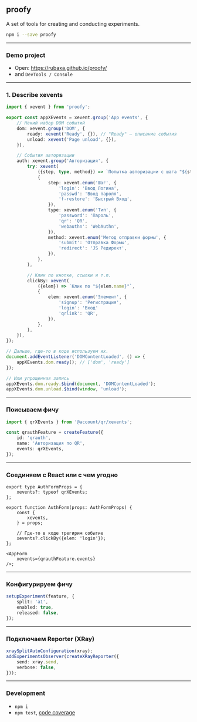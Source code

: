 proofy
------
A set of tools for creating and conducting experiments.

```sh
npm i --save proofy
```

---

### Demo project

- Open: https://rubaxa.github.io/proofy/
- and `DevTools / Console`

---

### 1. Describe xevents

```ts
import { xevent } from 'proofy';

export const appXEvents = xevent.group('App events', {
	// Некий набор DOM событий
	dom: xevent.group('DOM', {
		ready: xevent('Ready', {}), // "Ready" — описание события
		unload: xevent('Page unload', {}),
	}),

	// События авторизации
	auth: xevent.group('Авторизация', {
		try: xevent(
			({step, type, method}) => `Попытка авторизации с шага "${step.name}" по "${type.name}" через "${method.name}"`,
			{
				step: xevent.enum('Шаг', {
					'login': 'Ввод Логина',
					'passwd': 'Ввод пароля',
					'f-restore': 'Быстрый Вход',
				}),
				type: xevent.enum('Тип', {
					'password': 'Пароль',
					'qr': 'QR',
					'webauthn': 'WebAuthn',
				}),
				method: xevent.enum('Метод отправки формы', {
					'submit': 'Отправка Формы',
					'redirect': 'JS Редирект',
				}),
			},
		),

		// Клик по кнопке, ссылки и т.п.
		сlickBy: xevent(
			({elem}) => `Клик по "${elem.name}"`,
			{
				elem: xevent.enum('Элемент', {
					'signup': 'Регистрация',
					'login': 'Вход'
					'qrlink': 'QR',
				}),
			},
		),
	}),
});

// Дальше, где-то в коде используем их.
document.addEventListener('DOMContentLoaded', () => {
	appXEvents.dom.ready(); // ['dom', 'ready']
});

// Или упрощенная запись
appXEvents.dom.ready.$bind(document, 'DOMContentLoaded');
appXEvents.dom.unload.$bind(window, 'unload');
```

---

### Поисываем фичу

```ts
import { qrXEvents } from '@account/qr/xevents';

const qrauthFeature = createFeature({
	id: 'qrauth',
	name: 'Авторизация по QR',
	events: qrXEvents,
});
```

---

### Соединяем с React или с чем угодно

```tsx
export type AuthFormProps = {
	xevents?: typeof qrXEvents;
};

export function AuthForm(props: AuthFormProps) {
	const {
		xevents,
	} = props;

	// Где-то в коде трегирим событие
	xevents?.clickBy({elem: 'login'});
};

<AppForm
	xevents={qrauthFeature.events}
/>;
```

---

### Конфигурируем фичу

```ts
setupExperiment(feature, {
	split: 'a1',
	enabled: true,
	released: false,
});
```

---

### Подключаем Reporter (XRay)

```ts
xraySplitAutoConfiguration(xray);
addExperimentsObserver(createXRayReporter({
	send: xray.send,
	verbose: false,
}));
```

---


### Development

 - `npm i`
 - `npm test`, [code coverage](./coverage/lcov-report/index.html)
